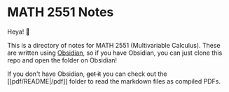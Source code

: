 # MATH 2551 Notes
Heya! 👋

This is a directory of notes for MATH 2551 (Multivariable Calculus).
These are written using [Obsidian](https://obsidian.md/), so if you have Obsidian, you can just clone this repo and open the folder on Obsidian!

If you don't have Obsidian, ~~get it~~ you can check out the [[pdf/README|/pdf]] folder to read the markdown files as compiled PDFs.
